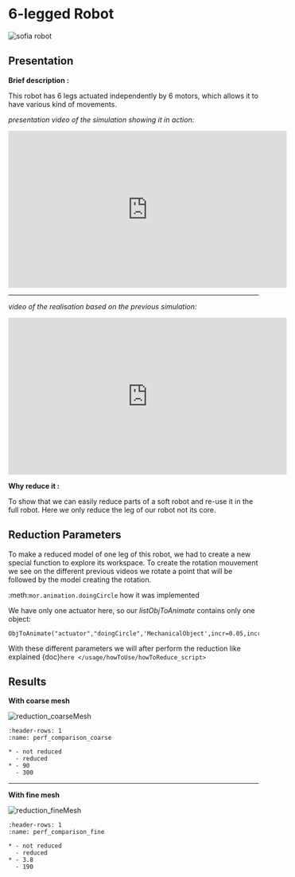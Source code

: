 # 6-legged Robot

![sofia robot](sofia_robot.jpeg)

## Presentation

**Brief description :**

This robot has 6 legs actuated independently by 6 motors, which allows it to have various kind of movements.
 
*presentation video of the simulation showing it in action:*

<iframe width="560" height="315" src="https://www.youtube.com/embed/iQbSaFNWkAE" frameborder="0" allow="autoplay; encrypted-media" allowfullscreen></iframe>
	
---

*video of the realisation based on the previous simulation:*

<iframe width="560" height="315" src="https://www.youtube.com/embed/ZoPqL80fZ10" frameborder="0" allow="autoplay; encrypted-media" allowfullscreen></iframe>


**Why reduce it :**

To show that we can easily reduce parts of a soft robot and re-use it in the full robot.
Here we only reduce the leg of our robot not its core. 

## Reduction Parameters

To make a reduced model of one leg of this robot, we had to create a new special function to explore its workspace.
To create the rotation mouvement we see on the different previous videos we rotate a point that will be followed by the model creating the rotation.

:meth:`mor.animation.doingCircle` how it was implemented

We have only one actuator here, so our *listObjToAnimate* contains only one object:

	ObjToAnimate("actuator","doingCircle",'MechanicalObject',incr=0.05,incrPeriod=3,rangeOfAction=6.4,dataToWorkOn="position",angle=0,rodRadius=0.7)

With these different parameters we will after perform the reduction like explained {doc}`here </usage/howToUse/howToReduce_script>`


## Results 

**With coarse mesh**

![reduction_coarseMesh](reduction_coarseMesh.png)

```{list-table} FPS before/after reduction 
:header-rows: 1
:name: perf_comparison_coarse

* - not reduced
  - reduced
* - 90
  - 300
```

---


**With fine mesh**

![reduction_fineMesh](reduction_fineMesh.png)

```{list-table} FPS before/after reduction 
:header-rows: 1
:name: perf_comparison_fine

* - not reduced
  - reduced
* - 3.8
  - 190
```
